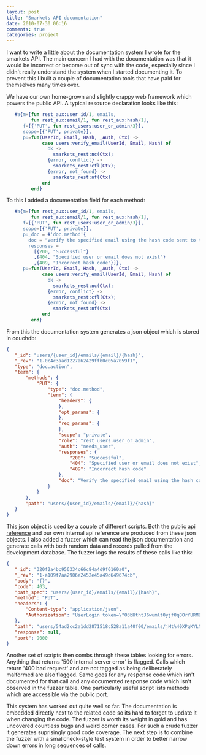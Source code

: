 ```yaml
---
layout: post
title: "Smarkets API documentation"
date: 2010-07-30 06:16
comments: true
categories: project
---
```


I want to write a little about the documentation system I wrote for the smarkets API. The main concern I had with the documentation was that it would be incorrect or become out of sync with the code, especially since I didn't really understand the system when I started documenting it. To prevent this I built a couple of documentation tools that have paid for themselves many times over.

<!--more-->

We have our own home-grown and slightly crappy web framework which powers the public API. A typical resource declaration looks like this:

``` erlang
   #a{m=[fun rest_aux:user_id/1, emails,
         fun rest_aux:email/1, fun rest_aux:hash/1],
      f=[{'PUT', fun rest_users:user_or_admin/3}],
      scope=[{'PUT', private}],
      pu=fun(UserId, Email, Hash, _Auth, Ctx) ->
             case users:verify_email(UserId, Email, Hash) of
               ok ->
                 smarkets_rest:nc(Ctx);
               {error, conflict} ->
                 smarkets_rest:cfl(Ctx);
               {error, not_found} ->
                 smarkets_rest:nf(Ctx)
             end
         end}
```

To this I added a documentation field for each method:

``` erlang
   #a{m=[fun rest_aux:user_id/1, emails,
         fun rest_aux:email/1, fun rest_aux:hash/1],
      f=[{'PUT', fun rest_users:user_or_admin/3}],
      scope=[{'PUT', private}],
      pu_doc = #'doc.method'{
        doc = "Verify the specified email using the hash code sent to the user",
        responses =
          [{200, "Successful"}
          ,{404, "Specified user or email does not exist"}
          ,{409, "Incorrect hash code"}]},
      pu=fun(UserId, Email, Hash, _Auth, Ctx) ->
             case users:verify_email(UserId, Email, Hash) of
               ok ->
                 smarkets_rest:nc(Ctx);
               {error, conflict} ->
                 smarkets_rest:cfl(Ctx);
               {error, not_found} ->
                 smarkets_rest:nf(Ctx)
             end
         end}
```

From this the documentation system generates a json object which is stored in couchdb:

``` json
{
   "_id": "users/{user_id}/emails/{email}/{hash}",
   "_rev": "1-0c4c3aad1227a62429ffb0c05a7059f1",
   "type": "doc.action",
   "term": {
       "methods": {
           "PUT": {
               "type": "doc.method",
               "term": {
                   "headers": {
                   },
                   "opt_params": {
                   },
                   "req_params": {
                   },
                   "scope": "private",
                   "role": "rest_users.user_or_admin",
                   "auth": "needs_user",
                   "responses": {
                       "200": "Successful",
                       "404": "Specified user or email does not exist",
                       "409": "Incorrect hash code"
                   },
                   "doc": "Verify the specified email using the hash code sent to the user"
               }
           }
       },
       "path": "users/{user_id}/emails/{email}/{hash}"
   }
}
```

This json object is used by a couple of different scripts. Both the [public api reference](http://smarkets.com/api/documentation/) and our own internal api reference are produced from these json objects. I also added a fuzzer which can read the json documentation and generate calls with both random data and records pulled from the development database. The fuzzer logs the results of these calls like this:

``` json
{
   "_id": "320f2a4bc956334c66c84a4d9f6160a0",
   "_rev": "1-a109f7aa2906e2452e45a49d649674cb",
   "body": "{}",
   "code": 403,
   "path_spec": "users/{user_id}/emails/{email}/{hash}",
   "method": "PUT",
   "headers": {
       "Content-type": "application/json",
       "Authorization": "UserLogin token=\"O3bHthtJ6wumlt0yjf0q8OrYURMBKiRbfNRmhfGLJNCXhcXkSrzyPVzm47MoWD_lt6UdOJlA8wf1AWY~\""
   },
   "path": "users/54ad2cc2a1dd2871518c528a11a40f00/emails/jMt%40XPqKYLNx/50584d82c756b2e4a53c8695553ae34a",
   "response": null,
   "port": 9000
}
```

Another set of scripts then combs through these tables looking for errors. Anything that returns '500 internal server error' is flagged. Calls which return '400 bad request' and are not tagged as being deliberately malformed are also flagged. Same goes for any response code which isn't documented for that call and any documented response code which isn't observed in the fuzzer table. One particularly useful script lists methods which are accessible via the public port.

This system has worked out quite well so far. The documentation is embedded directly next to the related code so its hard to forget to update it when changing the code. The fuzzer is worth its weight in gold and has uncovered countless bugs and weird corner cases. For such a crude fuzzer it generates suprisingly good code coverage. The next step is to combine the fuzzer with a smallcheck-style test system in order to better narrow down errors in long sequences of calls.
